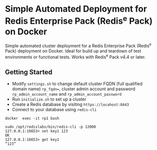 # Simple Automated Deployment for Redis Enterprise Pack (Redis<sup>e</sup> Pack) on Docker 

Simple automated cluster deployment for a Redis Enterprise Pack (Redis<sup>e</sup> Pack) deployment on Docker. Ideal for build up and teardown of test environments or functional tests. Works with Redis<sup>e</sup> Pack v4.4 or later. 

## Getting Started
- Modify ```settings.sh``` to change default cluster FQDN (full qualified domain name) ```rp_fqdn=```, cluster admin account and password ```rp_admin_account_name``` and ```rp_admin_account_password```
- Run ```initialize.sh``` to set up a cluster
- Create a Redis database by visiting ```https://locahost:8443``` 
- Connect to your database using ```redis-cli``` 
```
docker  exec -it rp1 bash
```
```
sudo /opt/redislabs/bin/redis-cli -p 12000
127.0.0.1:16653> set key1 123
OK
127.0.0.1:16653> get key1
“123”
```